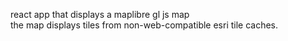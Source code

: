 react app that displays a maplibre gl js map  
the map displays tiles from non-web-compatible esri tile caches.